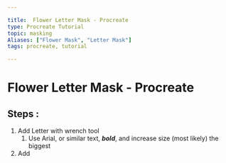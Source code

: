 ```yaml
---

title:  Flower Letter Mask - Procreate
type: Procreate Tutorial
topic: masking
Aliases: ["Flower Mask", "Letter Mask"]
tags: procreate, tutorial

---
```



# Flower Letter Mask - Procreate


## Steps :

1.  Add Letter with wrench tool
	1. Use Arial, or similar text, ***bold***, and increase size (most likely) the biggest
2. Add